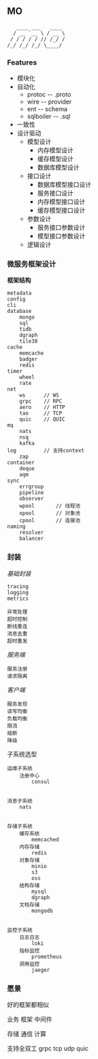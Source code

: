 ##  MO

```
   ____ ___   ____
  / __ `__ \ / __ \
 / / / / / // /_/ /
/_/ /_/ /_/ \____/

```

### Features
- 模块化
- 自动化
    - protoc    -- .proto
    - wire      -- provider
    - ent       -- schema
    - sqlboiler -- .sql
- 一致性
- 设计驱动
    - 模型设计
        - 内存模型设计
        - 缓存模型设计
        - 数据库模型设计
    - 接口设计
        - 数据库模型接口设计
        - 服务接口设计
        - 内存模型接口设计
        - 缓存模型接口设计
    - 参数设计
        - 服务接口参数设计
        - 模型接口参数设计
    - 逻辑设计





### 微服务框架设计


**框架结构**
```
metadata
config
cli
database
    mongo
    sql
    tidb
    dgraph
    tile38
cache
    memcache
    badger
    redis
timer
    wheel
    rate
net
    ws      // WS
    grpc    // RPC
    aero    // HTTP
    tao     // TCP
    quic    // QUIC
mq
    nats
    nsq
    kafka
log         // 支持context
    zap
container
    deque
    aqm
sync
    errgroup
    pipeline
    observer
    wpool       // 线程池
    opool       // 对象池
    cpool       // 连接池
naming
    resolver
    balancer
```


### 封装
*基础封装*
```
tracing
logging
metrics

异常处理
超时控制
断线重连
消息去重
超时重发
```


*服务端*
```
服务注册
请求隔离
```


*客户端*
```
服务发现
读写均衡
负载均衡
限流
熔断
降级
```

子系统选型
```
运维子系统
    注册中心
        consul


消息子系统
    nats


存储子系统
    缓存系统
        memcached
    内存存储
        redis
    对象存储
        minio
        s3
        oss
    结构存储
        mysql
        dgraph
    文档存储
        mongodb


监控子系统
    日志日志
        loki
    指标监控
        prometheus
    调用监控
        jaeger

```


### 愿景
好的框架都相似


业务
框架
中间件


存储
通信
计算



支持全双工
    grpc
    tcp
    udp
    quic
